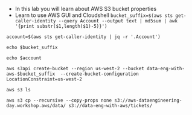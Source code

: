 - In this lab you will learn about AWS S3 bucket properties
- Learn to use AWS GUI and Cloudshell
`bucket_suffix=$(aws sts get-caller-identity --query Account --output text | md5sum | awk '{print substr($1,length($1)-5)}')`

`account=$(aws sts get-caller-identity | jq -r '.Account')`

`echo $bucket_suffix`

`echo $account`

`aws s3api create-bucket --region us-west-2 --bucket data-eng-with-aws-$bucket_suffix  --create-bucket-configuration LocationConstraint=us-west-2`

`aws s3 ls`

`aws s3 cp --recursive --copy-props none s3://aws-dataengineering-day.workshop.aws/data/ s3://data-eng-with-aws/tickets/`

